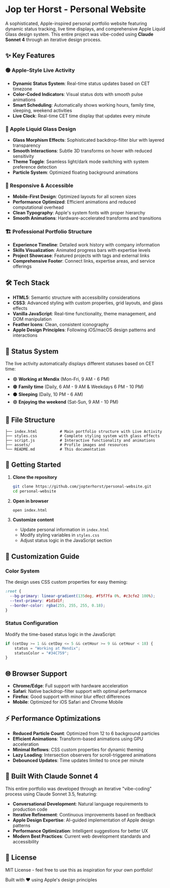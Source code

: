 # Jop ter Horst - Personal Website

A sophisticated, Apple-inspired personal portfolio website featuring dynamic status tracking, live time displays, and comprehensive Apple Liquid Glass design system. This entire project was vibe-coded using **Claude Sonnet 4** through an iterative design process.

## ✨ Key Features

### 🟢 Apple-Style Live Activity
- **Dynamic Status System**: Real-time status updates based on CET timezone
- **Color-Coded Indicators**: Visual status dots with smooth pulse animations
- **Smart Scheduling**: Automatically shows working hours, family time, sleeping, weekend activities
- **Live Clock**: Real-time CET time display that updates every minute

### 🎨 Apple Liquid Glass Design
- **Glass Morphism Effects**: Sophisticated backdrop-filter blur with layered transparency
- **Smooth Interactions**: Subtle 3D transforms on hover with reduced sensitivity
- **Theme Toggle**: Seamless light/dark mode switching with system preference detection
- **Particle System**: Optimized floating background animations

### 📱 Responsive & Accessible
- **Mobile-First Design**: Optimized layouts for all screen sizes
- **Performance Optimized**: Efficient animations and reduced computational overhead
- **Clean Typography**: Apple's system fonts with proper hierarchy
- **Smooth Animations**: Hardware-accelerated transforms and transitions

### 🏗️ Professional Portfolio Structure
- **Experience Timeline**: Detailed work history with company information
- **Skills Visualization**: Animated progress bars with expertise levels
- **Project Showcase**: Featured projects with tags and external links
- **Comprehensive Footer**: Connect links, expertise areas, and service offerings

## 🛠️ Tech Stack

- **HTML5**: Semantic structure with accessibility considerations
- **CSS3**: Advanced styling with custom properties, grid layouts, and glass effects
- **Vanilla JavaScript**: Real-time functionality, theme management, and DOM manipulation
- **Feather Icons**: Clean, consistent iconography
- **Apple Design Principles**: Following iOS/macOS design patterns and interactions

## 🎯 Status System

The live activity automatically displays different statuses based on CET time:

- 🟢 **Working at Mendix** (Mon-Fri, 9 AM - 6 PM)
- 🟠 **Family time** (Daily, 6 AM - 9 AM & Weekdays 6 PM - 10 PM)
- ⚫ **Sleeping** (Daily, 10 PM - 6 AM)
- 🟣 **Enjoying the weekend** (Sat-Sun, 9 AM - 10 PM)

## 📁 File Structure

```
├── index.html          # Main portfolio structure with Live Activity
├── styles.css          # Complete styling system with glass effects
├── script.js           # Interactive functionality and animations
├── assets/             # Profile images and resources
└── README.md           # This documentation
```

## 🚀 Getting Started

1. **Clone the repository**
   ```bash
   git clone https://github.com/jopterhorst/personal-website.git
   cd personal-website
   ```

2. **Open in browser**
   ```bash
   open index.html
   ```

3. **Customize content**
   - Update personal information in `index.html`
   - Modify styling variables in `styles.css`
   - Adjust status logic in the JavaScript section

## 🎨 Customization Guide

### Color System
The design uses CSS custom properties for easy theming:
```css
:root {
  --bg-primary: linear-gradient(135deg, #f5f7fa 0%, #c3cfe2 100%);
  --text-primary: #1d1d1f;
  --border-color: rgba(255, 255, 255, 0.18);
}
```

### Status Configuration
Modify the time-based status logic in the JavaScript:
```javascript
if (cetDay >= 1 && cetDay <= 5 && cetHour >= 9 && cetHour < 18) {
    status = "Working at Mendix";
    statusColor = "#34C759";
}
```

## 🌐 Browser Support

- **Chrome/Edge**: Full support with hardware acceleration
- **Safari**: Native backdrop-filter support with optimal performance
- **Firefox**: Good support with minor blur effect differences
- **Mobile**: Optimized for iOS Safari and Chrome Mobile

## ⚡ Performance Optimizations

- **Reduced Particle Count**: Optimized from 12 to 6 background particles
- **Efficient Animations**: Transform-based animations using GPU acceleration
- **Minimal Reflows**: CSS custom properties for dynamic theming
- **Lazy Loading**: Intersection observers for scroll-triggered animations
- **Debounced Updates**: Time updates limited to once per minute

## 🔧 Built With Claude Sonnet 4

This entire portfolio was developed through an iterative "vibe-coding" process using Claude Sonnet 3.5, featuring:
- **Conversational Development**: Natural language requirements to production code
- **Iterative Refinement**: Continuous improvements based on feedback
- **Apple Design Expertise**: AI-guided implementation of Apple design patterns
- **Performance Optimization**: Intelligent suggestions for better UX
- **Modern Best Practices**: Current web development standards and accessibility

## 📄 License

MIT License - feel free to use this as inspiration for your own portfolio!


Built with ❤️ using Apple's design principles
